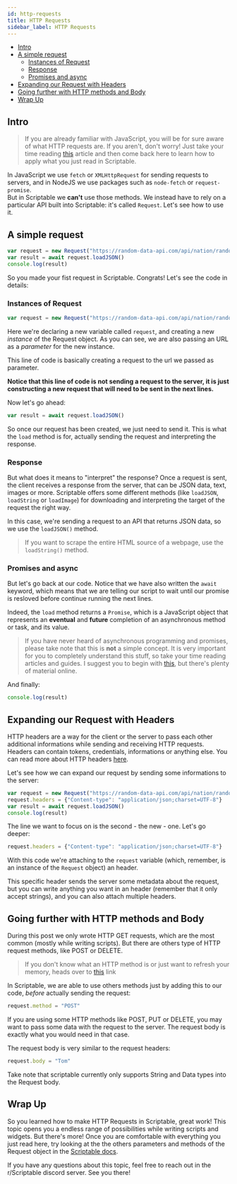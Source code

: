 ```yaml
---
id: http-requests
title: HTTP Requests
sidebar_label: HTTP Requests
---
```

- [Intro](#Intro)
- [A simple request](#A-simple-request)
   * [Instances of Request](#Instances-of-Request)
   * [Response](#Response)
   * [Promises and async](#Promises-and-async)
- [Expanding our Request with Headers](#Expanding-our-Request-with-Headers)
- [Going further with HTTP methods and Body](#Going-further-with-HTTP-methods-and-Body)
- [Wrap Up](#Wrap-Up)

## Intro
>If you are already familiar with JavaScript, you will be for sure aware of what HTTP requests are. If you aren't, don't worry! Just take your time reading [this](https://developer.mozilla.org/en-US/docs/Web/HTTP) article and then come back here to learn how to apply what you just read in Scriptable.

In JavaScript we use `fetch` or `XMLHttpRequest` for sending requests to servers, and in NodeJS we use packages such as `node-fetch` or `request-promise`.<br>
But in Scriptable we **can't** use those methods. We instead have to rely on a particular API built into Scriptable: it's called `Request`. Let's see how to use it.

## A simple request
```javascript
var request = new Request("https://random-data-api.com/api/nation/random_nation")
var result = await request.loadJSON()
console.log(result)
```
So you made your fist request in Scriptable. Congrats! Let's see the code in details:<br>

### Instances of Request
```javascript 
var request = new Request("https://random-data-api.com/api/nation/random_nation")
```
Here we're declaring a new variable called `request`, and creating a new *instance* of the Request object.
As you can see, we are also passing an URL as a *parameter* for the new instance.

This line of code is basically creating a request to the url we passed as parameter. 

**Notice that this line of code is **not** sending a request to the server, it is just constructing a new request that will need to be sent in the next lines.**

Now let's go ahead:

```javascript 
var result = await request.loadJSON()
```
So once our request has been created, we just need to send it. 
This is what the `load` method is for, actually sending the request and interpreting the response.

### Response
But what does it means to "interpret" the response? Once a request is sent, the client receives a response from the server, that can be JSON data, text, images or more. Scriptable offers some different methods (like `loadJSON`, `loadString` or `loadImage`) for downloading and interpreting the target of the request the right way. 

In this case, we're sending a request to an API that returns JSON data, so we use the `loadJSON()` method.

> If you want to scrape the entire HTML source of a webpage, use the `loadString()` method.

### Promises and async
But let's go back at our code. Notice that we have also written the `await` keyword, which means that we are telling our script to wait until our promise is resloved before continue running the next lines.

Indeed, the `load` method returns a `Promise`, which is a JavaScript object that represents an **eventual** and **future** completion of an asynchronous method or task, and its value.

> If you have never heard of asynchronous programming and promises, please take note that this is **not** a simple concept. It is very important for you to completely understand this stuff, so take your time reading articles and guides. I suggest you to begin with [this](https://developer.mozilla.org/en-US/docs/Learn/JavaScript/Asynchronous), but there's plenty of material online.


And finally:
```javascript 
console.log(result)
```

## Expanding our Request with Headers
HTTP headers are a way for the client or the server to pass each other additional informations while sending and receiving HTTP requests. Headers can contain tokens, credentials, informations or anything else. You can read more about HTTP headers [here](https://developer.mozilla.org/en-US/docs/Web/HTTP/Headers).

Let's see how we can expand our request by sending some informations to the server:
```javascript
var request = new Request("https://random-data-api.com/api/nation/random_nation")
request.headers = {"Content-type": "application/json;charset=UTF-8"}
var result = await request.loadJSON()
console.log(result)
```

The line we want to focus on is the second - the new - one. Let's go deeper:
```javascript
request.headers = {"Content-type": "application/json;charset=UTF-8"}
```
With this code we're attaching to the `request` variable (which, remember, is an instance of the `Request` object) an header.

This specific header sends the server some metadata about the request, but you can write anything you want in an header (remember that it only accept strings), and you can also attach multiple headers.

## Going further with HTTP methods and Body
During this post we only wrote HTTP GET requests, which are the most common (mostly while writing scripts). But there are others type of HTTP request methods, like POST or DELETE. 
> If you don't know what an HTTP method is or just want to refresh your memory, heads over to [this](https://developer.mozilla.org/en-US/docs/Web/HTTP/Methods) link

In Scriptable, we are able to use others methods just by adding this to our code, *before* actually sending the request:
```javascript
request.method = "POST"
```
If you are using some HTTP methods like POST, PUT or DELETE, you may want to pass some data with the request to the server.
The request body is exactly what you would need in that case.

The request body is very similar to the request headers:
```javascript
request.body = "Tom"
```
Take note that scriptable currently only supports String and Data types into the Request body.

## Wrap Up
So you learned how to make HTTP Requests in Scriptable, great work! This topic opens you a endless range of possibilities while writing scripts and widgets. But there's more! Once you are comfortable with everything you just read here, try looking at the the others parameters and methods of the Request object in the [Scriptable docs](https://docs.scriptable.app/request/).

If you have any questions about this topic, feel free to reach out in the r/Scriptable discord server. See you there!
